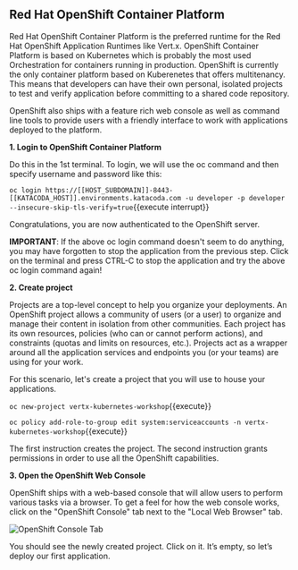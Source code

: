 ## Red Hat OpenShift Container Platform

Red Hat OpenShift Container Platform is the preferred runtime for the Red Hat OpenShift Application Runtimes like Vert.x. OpenShift Container Platform is based on Kubernetes which is probably the most used Orchestration for containers running in production. OpenShift is currently the only container platform based on Kuberenetes that offers multitenancy. This means that developers can have their own personal, isolated projects to test and verify application before committing to a shared code repository.

OpenShift also ships with a feature rich web console as well as command line tools to provide users with a friendly interface to work with applications deployed to the platform.

**1. Login to OpenShift Container Platform**

Do this in the 1st terminal. To login, we will use the oc command and then specify username and password like this:

`oc login https://[[HOST_SUBDOMAIN]]-8443-[[KATACODA_HOST]].environments.katacoda.com -u developer -p developer --insecure-skip-tls-verify=true`{{execute interrupt}}

Congratulations, you are now authenticated to the OpenShift server.

**IMPORTANT**: If the above oc login command doesn't seem to do anything, you may have forgotten to stop the application from the previous step. Click on the terminal and press CTRL-C to stop the application and try the above oc login command again!

**2. Create project**

Projects are a top-level concept to help you organize your deployments. An OpenShift project allows a community of users (or a user) to organize and manage their content in isolation from other communities. Each project has its own resources, policies (who can or cannot perform actions), and constraints (quotas and limits on resources, etc.). Projects act as a wrapper around all the application services and endpoints you (or your teams) are using for your work.

For this scenario, let's create a project that you will use to house your applications.

`oc new-project vertx-kubernetes-workshop`{{execute}}

`oc policy add-role-to-group edit system:serviceaccounts -n vertx-kubernetes-workshop`{{execute}}

The first instruction creates the project. The second instruction grants permissions in order to use all the OpenShift capabilities.

**3. Open the OpenShift Web Console**

OpenShift ships with a web-based console that will allow users to perform various tasks via a browser. To get a feel for how the web console works, click on the "OpenShift Console" tab next to the "Local Web Browser" tab.

![OpenShift Console Tab](/openshift/assets/middleware/rhoar-getting-started-vertx/openshift-console-tab.png)

You should see the newly created project. Click on it. It’s empty, so let’s deploy our first application.
